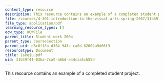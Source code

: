 ```yaml
---
content_type: resource
description: This resource contains an example of a completed student project.
file: /courses/4-301-introduction-to-the-visual-arts-spring-2007/31b39f4f03ba7ca9a6bde44caa5cb55d_1akeju.pdf
file_type: application/pdf
learning_resource_types: []
ocw_type: OCWFile
parent_title: Student work 2004
parent_type: CourseSection
parent_uid: d8c0f18b-d364-943c-ca0d-62602a9d06f9
resourcetype: Document
title: 1akeju.pdf
uid: 31b39f4f-03ba-7ca9-a6bd-e44caa5cb55d
---
```

This resource contains an example of a completed student project.